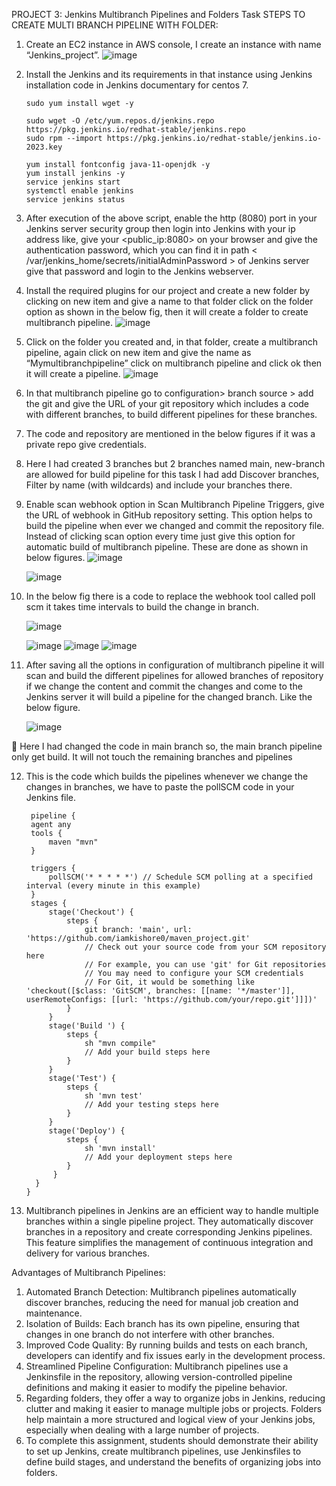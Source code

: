 PROJECT 3: Jenkins Multibranch Pipelines and Folders Task 
STEPS TO CREATE MULTI BRANCH PIPELINE WITH FOLDER:
1.	Create an EC2 instance in AWS console, I create an instance with name “Jenkins_project”.
     ![image](https://github.com/sainakka5/MULTIBRANCH_PIPELINE_WITH_BUILD_AUTOMATION_CODE/assets/136338958/eba3e614-5d39-4538-9b80-2380c0142331)

 
2.	Install the Jenkins and its requirements in that instance using Jenkins installation code in Jenkins documentary for centos 7.

        sudo yum install wget -y

        sudo wget -O /etc/yum.repos.d/jenkins.repo https://pkg.jenkins.io/redhat-stable/jenkins.repo
        sudo rpm --import https://pkg.jenkins.io/redhat-stable/jenkins.io-2023.key

        yum install fontconfig java-11-openjdk -y
        yum install jenkins -y
        service jenkins start
        systemctl enable jenkins
        service jenkins status

3.	After execution of the above script, enable the http (8080) port in your Jenkins server security group then login into Jenkins with your ip address like, give your <public_ip:8080> on your browser and give the authentication password, which you can find it in path 
 < /var/jenkins_home/secrets/initialAdminPassword > of Jenkins server give that password and login to the Jenkins webserver.
4.	Install the required plugins for our project and create a new folder by clicking on new item and give a name to that folder 
click on the folder option as shown in the below fig, then it will create a folder to create multibranch pipeline.
 ![image](https://github.com/sainakka5/MULTIBRANCH_PIPELINE_WITH_BUILD_AUTOMATION_CODE/assets/136338958/a35036b3-695d-48b2-8ac2-0fb1b2c981ea)


5.	Click on the folder you created and, in that folder, create a multibranch pipeline, again click on new item and give the name as “Mymultibranchpipeline” click on multibranch pipeline and click ok then it will create a pipeline.
 ![image](https://github.com/sainakka5/MULTIBRANCH_PIPELINE_WITH_BUILD_AUTOMATION_CODE/assets/136338958/226ed0d3-20c5-4284-9c53-a5aece2ae7fe)

6.	In that multibranch pipeline go to configuration> branch source > add the git and give the URL of your git repository which includes a code with different branches, to build different pipelines for these branches.
7.	The code and repository are mentioned in the below figures if it was a private repo give credentials.
8.	Here I had created 3 branches but 2 branches named main, new-branch are allowed for build pipeline for this task I had add Discover branches, Filter by name (with wildcards) and include your branches there.
9.	Enable scan webhook option in Scan Multibranch Pipeline Triggers, give the URL of webhook in GitHub repository setting. This option helps to build the pipeline when ever we changed and commit the repository file. Instead of clicking scan option every time just give this option for automatic build of multibranch pipeline. These are done as shown in below figures.
            ![image](https://github.com/sainakka5/MULTIBRANCH_PIPELINE_WITH_BUILD_AUTOMATION_CODE/assets/136338958/37bd1b1f-57c2-47fa-a080-9da1ee0b29a0)

       ![image](https://github.com/sainakka5/MULTIBRANCH_PIPELINE_WITH_BUILD_AUTOMATION_CODE/assets/136338958/009de06a-8f41-4024-9296-228ac93f176d)

     
10.	In the below fig there is a code to replace the webhook tool called poll scm it takes time intervals to build the change in branch.

    
       ![image](https://github.com/sainakka5/MULTIBRANCH_PIPELINE_WITH_BUILD_AUTOMATION_CODE/assets/136338958/35f2d7a5-bb5a-4b8a-98fd-7b3d92443ee4)

     ![image](https://github.com/sainakka5/MULTIBRANCH_PIPELINE_WITH_BUILD_AUTOMATION_CODE/assets/136338958/eb8ba322-0659-4db1-a45f-1b3a7e9e633f)
      ![image](https://github.com/sainakka5/MULTIBRANCH_PIPELINE_WITH_BUILD_AUTOMATION_CODE/assets/136338958/b67997f0-3b58-48b4-974e-c2ecb110eb7a)
     ![image](https://github.com/sainakka5/MULTIBRANCH_PIPELINE_WITH_BUILD_AUTOMATION_CODE/assets/136338958/d53d3d53-c553-4bab-a697-a82f9b182657)

 
 
11.	After saving all the options in configuration of multibranch pipeline it will scan and build the different pipelines for allowed branches of repository
if we change the content and commit the changes and come to the Jenkins server it will build a pipeline for the changed branch. Like the below figure.
 
     ![image](https://github.com/sainakka5/MULTIBRANCH_PIPELINE_WITH_BUILD_AUTOMATION_CODE/assets/136338958/c678a998-3105-46c9-ab97-17c917ddb8c7)

	Here I had changed the code in main branch so, the main branch pipeline only get build. It will not touch the remaining branches and pipelines

12.	This is the code which builds the pipelines whenever we change the changes in branches, we have to paste the pollSCM code in your Jenkins file.

         pipeline {
         agent any
         tools {
             maven "mvn"
         }
         
         triggers {
             pollSCM('* * * * *') // Schedule SCM polling at a specified interval (every minute in this example)
         }
         stages {
             stage('Checkout') {
                 steps {
                     git branch: 'main', url: 'https://github.com/iamkishore0/maven_project.git'
                     // Check out your source code from your SCM repository here
                     // For example, you can use 'git' for Git repositories
                     // You may need to configure your SCM credentials
                     // For Git, it would be something like 'checkout([$class: 'GitSCM', branches: [[name: '*/master']], userRemoteConfigs: [[url: 'https://github.com/your/repo.git']]])'
                 }
             }
             stage('Build ') {
                 steps {
                     sh "mvn compile"
                     // Add your build steps here
                 }
             }
             stage('Test') {
                 steps {
                     sh 'mvn test'
                     // Add your testing steps here
                 }
             }
             stage('Deploy') {
                 steps {
                     sh 'mvn install'
                     // Add your deployment steps here
                 }
              }
          }
        }

14.	Multibranch pipelines in Jenkins are an efficient way to handle multiple branches within a single pipeline project. They automatically discover branches in a repository and create corresponding Jenkins pipelines. This feature simplifies the management of continuous integration and delivery for various branches.

Advantages of Multibranch Pipelines:
1.	Automated Branch Detection: Multibranch pipelines automatically discover branches, reducing the need for manual job creation and maintenance.
2.	Isolation of Builds: Each branch has its own pipeline, ensuring that changes in one branch do not interfere with other branches.
3.	Improved Code Quality: By running builds and tests on each branch, developers can identify and fix issues early in the development process.
4.	Streamlined Pipeline Configuration: Multibranch pipelines use a Jenkinsfile in the repository, allowing version-controlled pipeline definitions and making it easier to modify the pipeline behavior.
5.	Regarding folders, they offer a way to organize jobs in Jenkins, reducing clutter and making it easier to manage multiple jobs or projects. Folders help maintain a more structured and logical view of your Jenkins jobs, especially when dealing with a large number of projects.
6.	To complete this assignment, students should demonstrate their ability to set up Jenkins, create multibranch pipelines, use Jenkinsfiles to define build stages, and understand the benefits of organizing jobs into folders.
